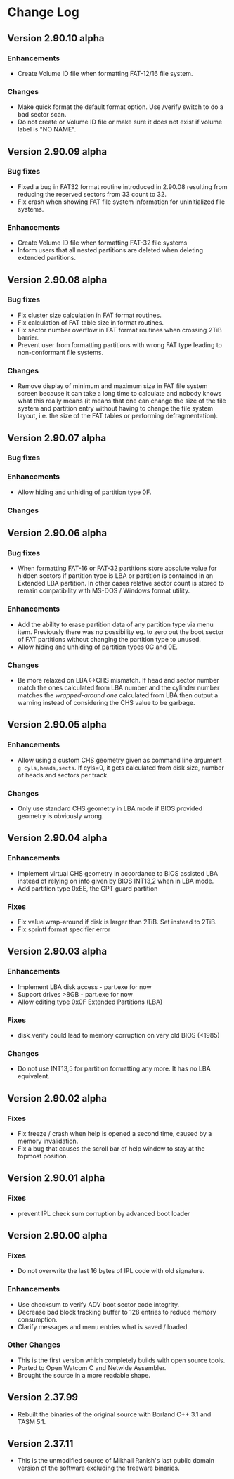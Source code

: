 # Change Log

## Version 2.90.10 alpha
### Enhancements
 * Create Volume ID file when formatting FAT-12/16 file system.

### Changes
 * Make quick format the default format option. Use /verify switch to do a bad sector scan.
 * Do not create or Volume ID file or make sure it does not exist if volume label is "NO NAME".


## Version 2.90.09 alpha
### Bug fixes
 * Fixed a bug in FAT32 format routine introduced in 2.90.08 resulting from reducing the reserved sectors from 33 count to 32.
 * Fix crash when showing FAT file system information for uninitialized file systems.
 
### Enhancements
 * Create Volume ID file when formatting FAT-32 file systems
 * Inform users that all nested partitions are deleted when deleting extended partitions.


## Version 2.90.08 alpha
### Bug fixes
 * Fix cluster size calculation in FAT format routines.
 * Fix calculation of FAT table size in format routines.
 * Fix sector number overflow in FAT format routines when crossing 2TiB barrier.
 * Prevent user from formatting partitions with wrong FAT type leading to non-conformant file systems.

### Changes
 * Remove display of minimum and maximum size in FAT file system screen because it can take a long time to calculate and nobody knows what this really means (it means that one can change the size of the file system and partition entry without having to change the file system layout, i.e. the size of the FAT tables or performing defragmentation).

## Version 2.90.07 alpha
### Bug fixes

### Enhancements
 * Allow hiding and unhiding of partition type 0F.

### Changes


## Version 2.90.06 alpha
### Bug fixes
 * When formatting FAT-16 or FAT-32 partitions store absolute value for hidden sectors if partition type is LBA or partition is contained in an Extended LBA partition. In other cases relative sector count is stored to remain compatibility with MS-DOS / Windows format utility.

### Enhancements
 * Add the ability to erase partition data of any partition type via menu item. Previously there was no possibility eg. to zero out the boot sector of FAT partitions without changing the partition type to unused.
 * Allow hiding and unhiding of partition types 0C and 0E.

### Changes
 * Be more relaxed on LBA<->CHS mismatch. If head and sector number match the ones calculated from LBA number and the cylinder number matches the _wrapped-around one_ calculated from LBA then output a warning instead of considering the CHS value to be garbage.


## Version 2.90.05 alpha
### Enhancements
 * Allow using a custom CHS geometry given as command line argument `-g cyls,heads,sects`. If cyls=0, it gets calculated from disk size, number of heads and sectors per track.

### Changes
 * Only use standard CHS geometry in LBA mode if BIOS provided geometry is obviously wrong.


## Version 2.90.04 alpha
### Enhancements
 * Implement virtual CHS geometry in accordance to BIOS assisted LBA instead of relying on info given by BIOS INT13,2 when in LBA mode.
 * Add partition type 0xEE, the GPT guard partition

### Fixes
 * Fix value wrap-around if disk is larger than 2TiB. Set instead to 2TiB.
 * Fix sprintf format specifier error


## Version 2.90.03 alpha
### Enhancements
 * Implement LBA disk access - part.exe for now
 * Support drives >8GB - part.exe for now
 * Allow editing type 0x0F Extended Partitions (LBA)

### Fixes
 * disk_verify could lead to memory corruption on very old BIOS (<1985)

### Changes
 * Do not use INT13,5 for partition formatting any more. It has no LBA equivalent.


## Version 2.90.02 alpha
### Fixes
 * Fix freeze / crash when help is opened a second time, caused by a memory invalidation.
 * Fix a bug that causes the scroll bar of help window to stay at the topmost position.


## Version 2.90.01 alpha
### Fixes
 * prevent IPL check sum corruption by advanced boot loader


## Version 2.90.00 alpha
### Fixes
 * Do not overwrite the last 16 bytes of IPL code with old signature.

### Enhancements
 * Use checksum to verify ADV boot sector code integrity.
 * Decrease bad block tracking buffer to 128 entries to reduce memory consumption.
 * Clarify messages and menu entries what is saved / loaded.

### Other Changes
 * This is the first version which completely builds with open source tools.
 * Ported to Open Watcom C and Netwide Assembler.
 * Brought the source in a more readable shape.


## Version 2.37.99
 * Rebuilt the binaries of the original source with Borland C++ 3.1 and TASM 5.1.


## Version 2.37.11
 * This is the unmodified source of Mikhail Ranish's last public domain version of the software excluding the freeware binaries.
